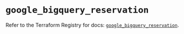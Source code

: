 # `google_bigquery_reservation`

Refer to the Terraform Registry for docs: [`google_bigquery_reservation`](https://registry.terraform.io/providers/hashicorp/google/6.18.1/docs/resources/bigquery_reservation).
